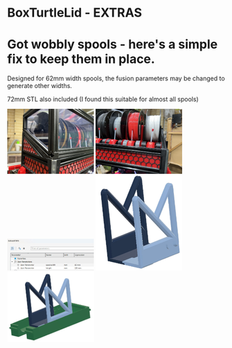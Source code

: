 # BoxTurtleLid - EXTRAS

# Got wobbly spools - here's a simple fix to keep them in place.

Designed for 62mm width spools, the fusion parameters may be changed to generate other widths.

72mm STL also included (I found this suitable for almost all spools)

<img src="images/box1.jpg" alt="images/box1.jpg" width="200">

<img src="images/box2.jpg" alt="images/box2.jpg" width="200">

<img src="images/params.jpg" alt="images/image1.jpg" width="200">

<img src="images/image1.jpg" alt="images/image1.jpg" width="200">

<img src="images/image2.jpg" alt="images/image2.jpg" width="200">